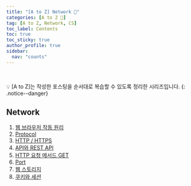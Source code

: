 ```yaml
---
title: "[A to Z] Network 📡"
categories: [A to Z 📌]
tag: [A to Z, Network, CS]
toc_label: Contents
toc: true
toc_sticky: true
author_profile: true
sidebar:
  nav: "counts"
---
```


<br>

💡 [A to Z]는 작성한 포스팅을 순서대로 복습할 수 있도록 정리한 시리즈입니다.
{: .notice--danger}

## Network

1. [웹 브라우저 작동 원리](https://mynamesieun.github.io/network/%EC%9B%B9-%EB%B8%8C%EB%9D%BC%EC%9A%B0%EC%A0%80-%EC%9E%91%EB%8F%99-%EC%9B%90%EB%A6%AC/)
2. [Protocol](https://mynamesieun.github.io/network/Protocol/)
3. [HTTP / HTTPS](https://mynamesieun.github.io/network/HTTP,-HTTPS/)
4. [API와 REST API](http://localhost:4000/network/API%EC%99%80-REST-API/)
5. [HTTP 요청 메서드 GET](https://mynamesieun.github.io/network/HTTP-%EC%9A%94%EC%B2%AD-%EB%A9%94%EC%84%9C%EB%93%9C-GET/)
6. [Port](https://mynamesieun.github.io/network/Port/)
7. [웹 스토리지](https://mynamesieun.github.io/network/%EC%9B%B9-%EC%8A%A4%ED%86%A0%EB%A6%AC%EC%A7%80/)
8. [쿠키와 세션](https://mynamesieun.github.io/network/%EC%BF%A0%ED%82%A4%EC%99%80-%EC%84%B8%EC%85%98/)

<br>

